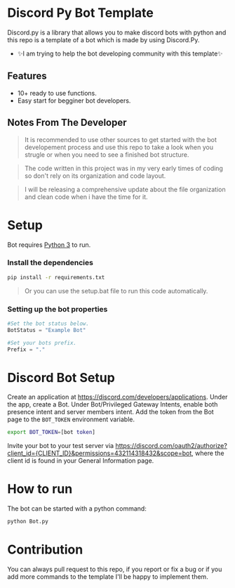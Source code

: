 # Discord Py Bot Template

Discord.py is a library that allows you to make discord bots with python and this repo is a template of a bot which is made by using Discord.Py.
- ✨I am trying to help the bot developing community with this template✨

## Features

- 10+ ready to use functions.
- Easy start for begginer bot developers.

## Notes From The Developer
> It is recommended to use other sources to get started with the bot developement process and use this repo to take a look when you strugle or when you need to see a finished bot structure.

> The code written in this project was in my very early times of coding so don't rely on its organization and code layout.

> I will be releasing a comprehensive update about the file organization and clean code when i have the time for it.
# Setup

Bot requires [Python 3](https://www.python.org/) to run.

### Install the dependencies

```sh
pip install -r requirements.txt
```
> Or you can use the setup.bat file to run this code automatically.

### Setting up the bot properties

```python
#Set the bot status below.
BotStatus = "Example Bot"

#Set your bots prefix.
Prefix = "."
```

# Discord Bot Setup
Create an application at https://discord.com/developers/applications.
Under the app, create a Bot.
Under Bot/Privileged Gateway Intents, enable both presence intent and server members intent.
Add the token from the Bot page to the `BOT_TOKEN` environment variable.
```bash
export BOT_TOKEN=[bot token]
```
Invite your bot to your test server via https://discord.com/oauth2/authorize?client_id={CLIENT_ID}&permissions=432114318432&scope=bot, where the client id is found in your General Information page.

# How to run
The bot can be started with a python command:
```sh
python Bot.py
```

# Contribution
You can always pull request to this repo, if you report or fix a bug or if you add more commands to the template I'll be happy to implement them.

